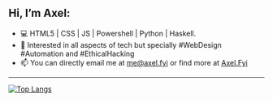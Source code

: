 ## Hi, I’m Axel:
- 💻 HTML5 | CSS | JS | Powershell | Python | Haskell.
- 🧠 Interested in all aspects of tech but specially #WebDesign #Automation and #EthicalHacking
- 📫 You can directly email me at <me@axel.fyi> or find more at [Axel.Fyi](https://axel.fyi)

---

[![Top Langs](https://github-readme-stats.vercel.app/api/top-langs/?username=4esv&layout=compact)](https://github.com/4esv/)

